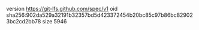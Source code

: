 version https://git-lfs.github.com/spec/v1
oid sha256:902da529a32191b32357bd5d423372454b20bc85c97b86bc829023bc2cd2bb78
size 5946
